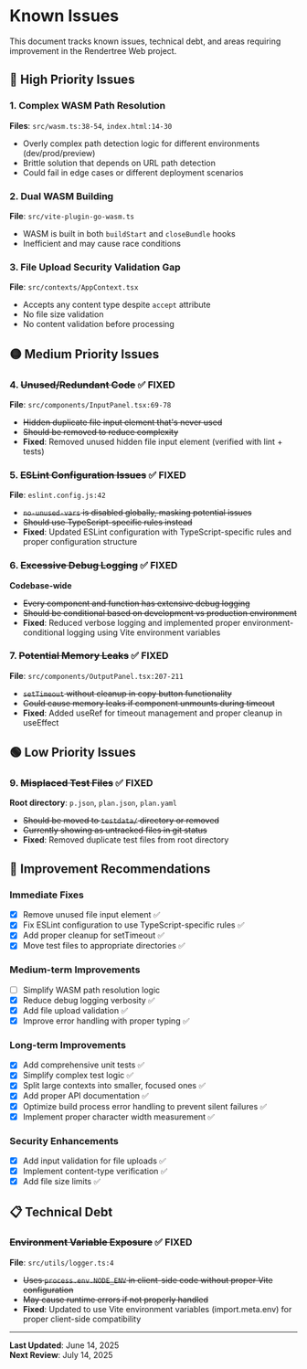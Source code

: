 # Known Issues

This document tracks known issues, technical debt, and areas requiring improvement in the Rendertree Web project.

## 🔴 High Priority Issues

### 1. Complex WASM Path Resolution
**Files**: `src/wasm.ts:38-54`, `index.html:14-30`
- Overly complex path detection logic for different environments (dev/prod/preview)
- Brittle solution that depends on URL path detection
- Could fail in edge cases or different deployment scenarios

### 2. Dual WASM Building
**File**: `src/vite-plugin-go-wasm.ts`
- WASM is built in both `buildStart` and `closeBundle` hooks
- Inefficient and may cause race conditions

### 3. File Upload Security Validation Gap
**File**: `src/contexts/AppContext.tsx`
- Accepts any content type despite `accept` attribute
- No file size validation
- No content validation before processing

## 🟡 Medium Priority Issues

### 4. ~~Unused/Redundant Code~~ ✅ **FIXED**
**File**: `src/components/InputPanel.tsx:69-78`
- ~~Hidden duplicate file input element that's never used~~
- ~~Should be removed to reduce complexity~~
- **Fixed**: Removed unused hidden file input element (verified with lint + tests)

### 5. ~~ESLint Configuration Issues~~ ✅ **FIXED**
**File**: `eslint.config.js:42`
- ~~`no-unused-vars` is disabled globally, masking potential issues~~
- ~~Should use TypeScript-specific rules instead~~
- **Fixed**: Updated ESLint configuration with TypeScript-specific rules and proper configuration structure

### 6. ~~Excessive Debug Logging~~ ✅ **FIXED**
**Codebase-wide**
- ~~Every component and function has extensive debug logging~~
- ~~Should be conditional based on development vs production environment~~
- **Fixed**: Reduced verbose logging and implemented proper environment-conditional logging using Vite environment variables

### 7. ~~Potential Memory Leaks~~ ✅ **FIXED**
**File**: `src/components/OutputPanel.tsx:207-211`
- ~~`setTimeout` without cleanup in copy button functionality~~
- ~~Could cause memory leaks if component unmounts during timeout~~
- **Fixed**: Added useRef for timeout management and proper cleanup in useEffect

## 🟢 Low Priority Issues

### 9. ~~Misplaced Test Files~~ ✅ **FIXED**
**Root directory**: `p.json`, `plan.json`, `plan.yaml`
- ~~Should be moved to `testdata/` directory or removed~~
- ~~Currently showing as untracked files in git status~~
- **Fixed**: Removed duplicate test files from root directory



## 🔧 Improvement Recommendations

### Immediate Fixes
- [x] Remove unused file input element ✅
- [x] Fix ESLint configuration to use TypeScript-specific rules ✅
- [x] Add proper cleanup for setTimeout ✅
- [x] Move test files to appropriate directories ✅

### Medium-term Improvements
- [ ] Simplify WASM path resolution logic
- [x] Reduce debug logging verbosity ✅
- [x] Add file upload validation ✅
- [x] Improve error handling with proper typing ✅

### Long-term Improvements
- [x] Add comprehensive unit tests ✅
- [x] Simplify complex test logic ✅
- [x] Split large contexts into smaller, focused ones ✅
- [x] Add proper API documentation ✅
- [x] Optimize build process error handling to prevent silent failures ✅
- [x] Implement proper character width measurement ✅

### Security Enhancements
- [x] Add input validation for file uploads ✅
- [x] Implement content-type verification ✅
- [x] Add file size limits ✅

## 📋 Technical Debt

### ~~Environment Variable Exposure~~ ✅ **FIXED**
**File**: `src/utils/logger.ts:4`
- ~~Uses `process.env.NODE_ENV` in client-side code without proper Vite configuration~~
- ~~May cause runtime errors if not properly handled~~
- **Fixed**: Updated to use Vite environment variables (import.meta.env) for proper client-side compatibility

---

**Last Updated**: June 14, 2025  
**Next Review**: July 14, 2025